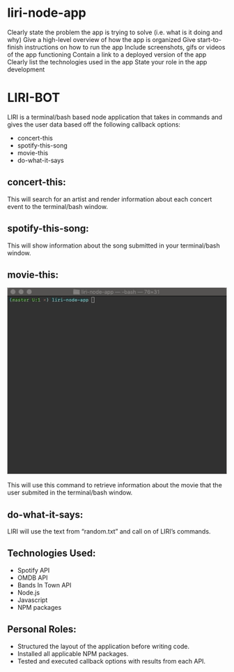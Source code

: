 # liri-node-app

Clearly state the problem the app is trying to solve (i.e. what is it doing and why)
Give a high-level overview of how the app is organized
Give start-to-finish instructions on how to run the app
Include screenshots, gifs or videos of the app functioning
Contain a link to a deployed version of the app
Clearly list the technologies used in the app
State your role in the app development


# LIRI-BOT

LIRI is a terminal/bash based node application that takes in commands and gives the user data based off the following callback options: 

-	concert-this
-	spotify-this-song
-	movie-this
-	do-what-it-says


## concert-this: 

This will search for an artist and render information about each concert event to the terminal/bash window.


## spotify-this-song: 

This will show information about the song submitted in your terminal/bash window.


## movie-this: 

![alt-text](screenshots/movie-this.gif)

This will use this command to retrieve information about the movie that the user submited in the terminal/bash window.


## do-what-it-says: 

LIRI will use the text from “random.txt” and call on of LIRI’s commands. 


## Technologies Used:

* Spotify API
* OMDB API
* Bands In Town API
* Node.js
* Javascript
* NPM packages


## Personal Roles:

-	Structured the layout of the application before writing code.
-	Installed all applicable NPM packages.
-	Tested and executed callback options with results from each API.

